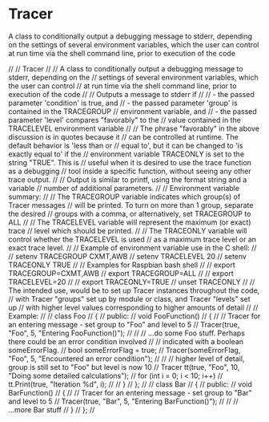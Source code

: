 # Tracer
A class to conditionally output a debugging message to stderr, depending on the settings of several environment variables, which the user can control at run time via the shell command line, prior to execution of the code


//
//    Tracer
//
//    A class to conditionally output a debugging message to stderr, depending on the 
//    settings of several environment variables, which the user can control
//    at run time via the shell command line, prior to execution of the code
// 
//    Outputs a message to stderr if
//
//        - the passed parameter 'condition' is true, and
//        - the passed parameter 'group' is contained in the TRACEGROUP
//          environment variable, and
//        - the passed parameter 'level' compares "favorably" to the
//          value contained in the TRACELEVEL environment variable
// 
//    The phrase "favorably" in the above discussion is in quotes because it
//    can be controlled at runtime.  The default behavior is 'less than or
//    equal to', but it can be changed to 'is exactly equal to' if the
//    environment variable TRACEONLY is set to the string "TRUE".  This is
//    useful when it is desired to use the trace function as a debugging
//    tool inside a specific function, without seeing any other trace output.
//
//    Output is similar to printf, using the format string and a variable
//    number of additional parameters.
//
//    Environment variable summary:
//
//        The TRACEGROUP variable indicates which group(s) of Tracer messages
//        will be printed.  To turn on more than 1 group, separate the desired 
//        groups with a comma, or alternatively, set TRACEGROUP to ALL
//
//        The TRACELEVEL variable will represent the maximum (or exact) trace
//        level which should be printed.
//
//        The TRACEONLY variable will control whether the TRACELEVEL is used
//        as a maximum trace level or an exact trace level.
//
//    Example of environment variable use in the C shell:
//
//        setenv TRACEGROUP CXMT,AWB
//        setenv TRACELEVEL 20
//        setenv TRACEONLY TRUE
//
//    Examples for Raspbian bash shell
// 
//        export TRACEGROUP=CXMT,AWB
//        export TRACEGROUP=ALL
// 
//        export TRACELEVEL=20
// 
//        export TRACEONLY=TRUE
//        unset TRACEONLY
// 
//    The intended use, would be to set up Tracer instances throughout the code,
//    with Tracer "groups" set up by module or class, and Tracer "levels" set up
//    with higher level values corresponding to higher amounts of detail
// 
//    Example:
// 
//        class Foo
//        {
//        public:
//            void FooFunction()
//            {
//                // Tracer for an entering message - set group to "Foo" and level to 5
//                Tracer(true, "Foo", 5, "Entering FooFunction()");
//
//                // ...do some Foo stuff.  Perhaps there could be an error condition involved
//                // indicated with a boolean someErrorFlag.
//                bool someErrorFlag = true;
//                Tracer(someErrorFlag, "Foo", 5, "Encountered an error condition");
//
//                // higher level of detail, group is still set to "Foo" but level is now 10
//                Tracer tt(true, "Foo", 10, "Doing some detailed calculations");
//                for (int i = 0; i < 10; i++)
//                    tt.Print(true, "Iteration %d", i);
// 
//            }
//        };
//
//        class Bar
//        {
//        public:
//            void BarFunction()
//            {
//                // Tracer for an entering message - set group to "Bar" and level to 5
//                Tracer(true, "Bar", 5, "Entering BarFunction()");
//
//                // ...more Bar stuff 
//            }
//        };
//
